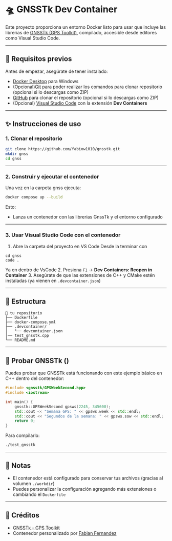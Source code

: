 # 🛸️ GNSSTk Dev Container

Este proyecto proporciona un entorno Docker listo para usar que incluye las librerias de [GNSSTk (GPS Toolkit)](https://github.com/SGL-UT/gnsstk), compilado, accesible desde editores como Visual Studio Code.

---

## 🧰 Requisitos previos

Antes de empezar, asegúrate de tener instalado:

- [Docker Desktop](https://www.docker.com/products/docker-desktop) para Windows
- (Opcional)[Git](https://git-scm.com/downloads) para poder realizar los comandos para clonar repositorio (opcional si lo descargas como ZIP)
- [GitHub](https://github.com/fabiow1010/gnsstk.git) para clonar el repositorio (opcional si lo descargas como ZIP)
- (Opcional) [Visual Studio Code](https://code.visualstudio.com/) con la extensión **Dev Containers**

---

## ✨ Instrucciones de uso

### 1. Clonar el repositorio

```bash
git clone https://github.com/fabiow1010/gnsstk.git
mkdir gnss
cd gnss
```

---

### 2. Construir y ejecutar el contenedor
Una vez en la carpeta gnss ejecuta:
```bash
docker compose up --build
```

Esto:
- Lanza un contenedor con las librerias GnssTk y el entorno configurado
---

### 3. Usar Visual Studio Code con el contenedor

1. Abre la carpeta del proyecto en VS Code
Desde la terminar con
```
cd gnss
code .
```
Ya en dentro de VsCode
2. Presiona `F1` → **Dev Containers: Reopen in Container**
3. Asegúrate de que las extensiones de C++ y CMake estén instaladas (ya vienen en `.devcontainer.json`)

---

## 📁 Estructura

```
📆 tu_repositorio
├── Dockerfile
├── docker-compose.yml
├── .devcontainer/
│   └── devcontainer.json
│── test_gnsstk.cpp
└── README.md
```

---

## 🧪 Probar GNSSTk ()

Puedes probar que GNSSTk está funcionando con este ejemplo básico en C++ dentro del contenedor:

```cpp
#include <gnsstk/GPSWeekSecond.hpp>
#include <iostream>

int main() {
    gnsstk::GPSWeekSecond gpsws(2245, 345600);
    std::cout << "Semana GPS: " << gpsws.week << std::endl;
    std::cout << "Segundos de la semana: " << gpsws.sow << std::endl;
    return 0;
}
```

Para compilarlo:

```bash
./test_gnsstk
```

---

## 📝 Notas

- El contenedor está configurado para conservar tus archivos (gracias al volumen `./workdir`)
- Puedes personalizar la configuración agregando más extensiones o cambiando el `Dockerfile`
---

## 📌 Créditos

- [GNSSTk - GPS Toolkit](https://github.com/SGL-UT/gnsstk)
- Contenedor personalizado por [Fabian Fernandez](https://github.com/fabiow1010)


